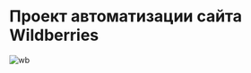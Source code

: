 # Проект автоматизации сайта Wildberries
![wb](https://github.com/nice58/project/assets/103956147/a8cb54d2-30dd-4e95-b89f-e833c0addce2)


